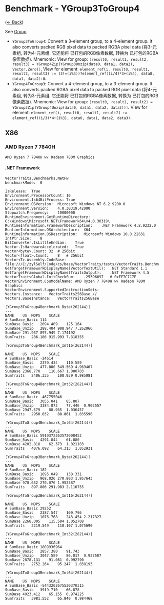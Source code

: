 ﻿# Benchmark - YGroup3ToGroup4
([← Back](README.md))

See [Group](YGroup3ToGroup4_Group.md)

- `YGroup3ToGroup4`: Convert a 3-element group, to a 4-element group. It also converts packed RGB pixel data to packed RGBA pixel data (将3-元素组, 转为4-元素组. 它还能将 已打包的RGB像素数据, 转换为 已打包的RGBA像素数据).
  Mnemonic: View for group: `(result0, result1, result2, result3) = YGroup4Zip(YGroup3Unzip(data0, data1, data2), Vector.Zero))`. View for element: `element_ref(i, result0, result1, result2, result3) := (3!=(i%4))?element_ref((i/4)*3+(i%4), data0, data1, data2):0`.
- `YGroup4ToGroup3`: Convert a 4-element group, to a 3-element group. It also converts packed RGBA pixel data to packed RGB pixel data (将4-元素组, 转为3-元素组. 它还能将 已打包的RGBA像素数据, 转换为 已打包的RGB像素数据).
  Mnemonic: View for group: `(result0, result1, result2) = YGroup3Zip(YGroup4Unzip(data0, data1, data2, data3)))`. View for element: `element_ref(i, result0, result1, result2) := element_ref((i/3)*4+(i%3), data0, data1, data2, data3)`.

## X86

### AMD Ryzen 7 7840H
`AMD Ryzen 7 7840H w/ Radeon 780M Graphics`

#### .NET Framework

```
VectorTraits.Benchmarks.NetFw
benchmarkMode:	0

IsRelease:	True
Environment.ProcessorCount:	16
Environment.Is64BitProcess:	True
Environment.OSVersion:	Microsoft Windows NT 6.2.9200.0
Environment.Version:	4.0.30319.42000
Stopwatch.Frequency:	10000000
RuntimeEnvironment.GetRuntimeDirectory:	C:\Windows\Microsoft.NET\Framework64\v4.0.30319\
RuntimeInformation.FrameworkDescription:	.NET Framework 4.8.9232.0
RuntimeInformation.OSArchitecture:	X64
RuntimeInformation.OSDescription:	Microsoft Windows 10.0.22631 
IntPtr.Size:	8
BitConverter.IsLittleEndian:	True
Vector.IsHardwareAccelerated:	True
Vector<byte>.Count:	32	# 256bit
Vector<float>.Count:	8	# 256bit
Vector<T>.Assembly.CodeBase:	file:///E:/zylSelf/Code/cs/base/VectorTraits/tests/VectorTraits.Benchmarks/bin/Release/Release/System.Numerics.Vectors.DLL
GetTargetFrameworkDisplayName(VectorTextUtil):	.NET Standard 1.1
GetTargetFrameworkDisplayName(TraitsOutput):	.NET Framework 4.5
VectorTraitsGlobal.InitCheckSum:	-25396097	# 0xFE7C7C7F
VectorEnvironment.CpuModelName:	AMD Ryzen 7 7840H w/ Radeon 780M Graphics
VectorEnvironment.SupportedInstructionSets:	
Vectors.Instance:	VectorTraits256Base	// 
Vectors.BaseInstance:	VectorTraits256Base

[YGroup3ToGroup4Benchmark_Byte(262144)]
---
NAME	US	MOPS	SCALE
# SumBase_Basic	114
SumBase_Basic	2094.409	125.164
SumBase_Unzip	288.404	908.947	7.262066
SumBase	291.937	897.949	7.174192
SumTraits	286.186	915.993	7.318355

[YGroup3ToGroup4Benchmark_Int16(262144)]
---
NAME	US	MOPS	SCALE
# SumBase_Basic	-24614
SumBase_Basic	2370.434	110.589
SumBase_Unzip	477.000	549.569	4.969467
SumBase	2368.770	110.667	1.000703
SumTraits	2406.335	108.939	0.985081

[YGroup3ToGroup4Benchmark_Int32(262144)]
---
NAME	US	MOPS	SCALE
# SumBase_Basic	-467755046
SumBase_Basic	3055.041	85.807
SumBase_Unzip	3384.873	77.446	0.902557
SumBase	2947.579	88.935	1.036457
SumTraits	2950.032	88.861	1.035596

[YGroup3ToGroup4Benchmark_Int64(262144)]
---
NAME	US	MOPS	SCALE
# SumBase_Basic	5910372263572008452
SumBase_Basic	4291.844	61.080
SumBase	4202.818	62.373	1.021183
SumTraits	4076.092	64.313	1.052931

[YGroup4ToGroup3Benchmark_Byte(262144)]
---
NAME	US	MOPS	SCALE
# SumBase_Basic	182
SumBase_Basic	1895.049	138.331
SumBase_Unzip	968.026	270.803	1.957643
SumBase	970.632	270.076	1.952387
SumTraits	897.806	291.983	2.110755

[YGroup4ToGroup3Benchmark_Int16(262144)]
---
NAME	US	MOPS	SCALE
# SumBase_Basic	29252
SumBase_Basic	2387.547	109.796
SumBase_Unzip	1076.768	243.454	2.217327
SumBase	2268.005	115.584	1.052708
SumTraits	2219.549	118.107	1.075690

[YGroup4ToGroup3Benchmark_Int32(262144)]
---
NAME	US	MOPS	SCALE
# SumBase_Basic	1809936964
SumBase_Basic	2857.380	91.743
SumBase_Unzip	3047.589	86.017	0.937587
SumBase	2878.131	91.081	0.992790
SumTraits	2752.264	95.247	1.038193

[YGroup4ToGroup3Benchmark_Int64(262144)]
---
NAME	US	MOPS	SCALE
# SumBase_Basic	-5443202675530370315
SumBase_Basic	3919.710	66.878
SumBase	4023.412	65.155	0.974225
SumTraits	3981.552	65.840	0.984468

```


